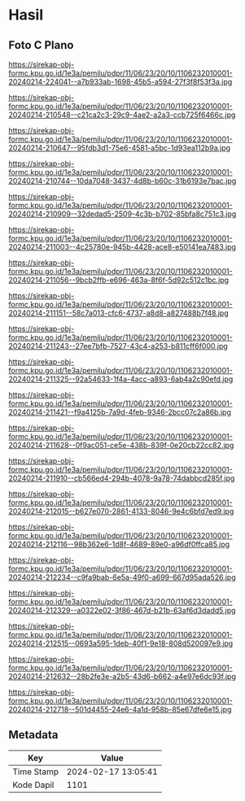 # Hasil

## Foto C Plano

https://sirekap-obj-formc.kpu.go.id/1e3a/pemilu/pdpr/11/06/23/20/10/1106232010001-20240214-224041--a7b933ab-1698-45b5-a594-27f3f8f53f3a.jpg

https://sirekap-obj-formc.kpu.go.id/1e3a/pemilu/pdpr/11/06/23/20/10/1106232010001-20240214-210548--c21ca2c3-29c9-4ae2-a2a3-ccb725f6466c.jpg

https://sirekap-obj-formc.kpu.go.id/1e3a/pemilu/pdpr/11/06/23/20/10/1106232010001-20240214-210647--95fdb3d1-75e6-4581-a5bc-1d93ea112b9a.jpg

https://sirekap-obj-formc.kpu.go.id/1e3a/pemilu/pdpr/11/06/23/20/10/1106232010001-20240214-210744--10da7048-3437-4d8b-b60c-31b6193e7bac.jpg

https://sirekap-obj-formc.kpu.go.id/1e3a/pemilu/pdpr/11/06/23/20/10/1106232010001-20240214-210909--32dedad5-2509-4c3b-b702-85bfa8c751c3.jpg

https://sirekap-obj-formc.kpu.go.id/1e3a/pemilu/pdpr/11/06/23/20/10/1106232010001-20240214-211003--4c25780e-945b-4428-ace8-e50141ea7483.jpg

https://sirekap-obj-formc.kpu.go.id/1e3a/pemilu/pdpr/11/06/23/20/10/1106232010001-20240214-211056--9bcb2ffb-e696-463a-8f6f-5d92c512c1bc.jpg

https://sirekap-obj-formc.kpu.go.id/1e3a/pemilu/pdpr/11/06/23/20/10/1106232010001-20240214-211151--58c7a013-cfc6-4737-a8d8-a827488b7f48.jpg

https://sirekap-obj-formc.kpu.go.id/1e3a/pemilu/pdpr/11/06/23/20/10/1106232010001-20240214-211243--27ee7bfb-7527-43c4-a253-b811cff6f000.jpg

https://sirekap-obj-formc.kpu.go.id/1e3a/pemilu/pdpr/11/06/23/20/10/1106232010001-20240214-211325--92a54633-1f4a-4acc-a893-6ab4a2c90efd.jpg

https://sirekap-obj-formc.kpu.go.id/1e3a/pemilu/pdpr/11/06/23/20/10/1106232010001-20240214-211421--f9a4125b-7a9d-4feb-9346-2bcc07c2a86b.jpg

https://sirekap-obj-formc.kpu.go.id/1e3a/pemilu/pdpr/11/06/23/20/10/1106232010001-20240214-211628--0f9ac051-ce5e-438b-839f-0e20cb22cc82.jpg

https://sirekap-obj-formc.kpu.go.id/1e3a/pemilu/pdpr/11/06/23/20/10/1106232010001-20240214-211910--cb566ed4-294b-4078-9a78-74dabbcd285f.jpg

https://sirekap-obj-formc.kpu.go.id/1e3a/pemilu/pdpr/11/06/23/20/10/1106232010001-20240214-212015--b627e070-2861-4133-8046-9e4c6bfd7ed9.jpg

https://sirekap-obj-formc.kpu.go.id/1e3a/pemilu/pdpr/11/06/23/20/10/1106232010001-20240214-212116--98b362e6-1d8f-4689-89e0-a96df0ffca85.jpg

https://sirekap-obj-formc.kpu.go.id/1e3a/pemilu/pdpr/11/06/23/20/10/1106232010001-20240214-212234--c9fa9bab-6e5a-49f0-a699-667d95ada526.jpg

https://sirekap-obj-formc.kpu.go.id/1e3a/pemilu/pdpr/11/06/23/20/10/1106232010001-20240214-212329--a0322e02-3f86-467d-b21b-63af6d3dadd5.jpg

https://sirekap-obj-formc.kpu.go.id/1e3a/pemilu/pdpr/11/06/23/20/10/1106232010001-20240214-212515--0693a595-1deb-40f1-9e18-808d520097e9.jpg

https://sirekap-obj-formc.kpu.go.id/1e3a/pemilu/pdpr/11/06/23/20/10/1106232010001-20240214-212632--28b2fe3e-a2b5-43d6-b662-a4e97e6dc93f.jpg

https://sirekap-obj-formc.kpu.go.id/1e3a/pemilu/pdpr/11/06/23/20/10/1106232010001-20240214-212718--501d4455-24e6-4a1d-958b-85e67dfe6e15.jpg


## Metadata

| Key        | Value               |
| ---------- | ------------------- |
| Time Stamp | 2024-02-17 13:05:41 |
| Kode Dapil | 1101                |



